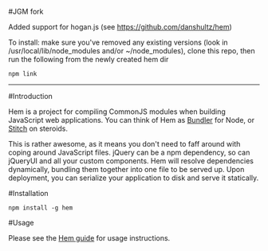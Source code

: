 #JGM fork

Added support for hogan.js (see https://github.com/danshultz/hem)

To install: make sure you've removed any existing versions (look in /usr/local/lib/node_modules and/or ~/node_modules), clone this repo, then run the following from the newly created hem dir

    npm link 

--------------------------------------------------------------------------------------------------------

#Introduction

Hem is a project for compiling CommonJS modules when building JavaScript web applications. You can think of Hem as [Bundler](http://gembundler.com/) for Node, or [Stitch](https://github.com/sstephenson/stitch) on steroids. 

This is rather awesome, as it means you don't need to faff around with coping around JavaScript files. jQuery can be a npm dependency, so can jQueryUI and all your custom components. Hem will resolve dependencies dynamically, bundling them together into one file to be served up. Upon deployment, you can serialize your application to disk and serve it statically. 

#Installation

    npm install -g hem

#Usage

Please see the [Hem guide](http://spinejs.com/docs/hem) for usage instructions.